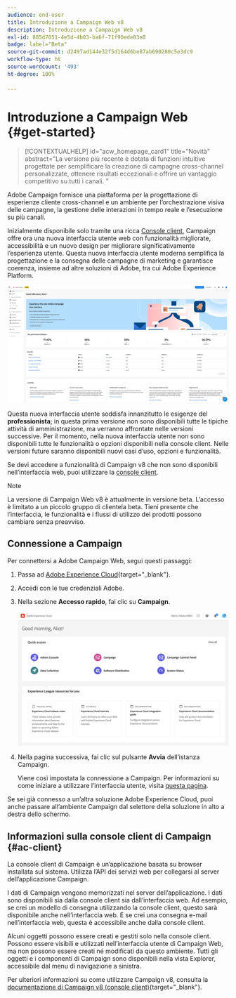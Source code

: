 ```yaml
---
audience: end-user
title: Introduzione a Campaign Web v8
description: Introduzione a Campaign Web v8
exl-id: 885d7851-4e5d-4b03-ba6f-71f90ede83e8
badge: label="Beta"
source-git-commit: d2497ad144e32f5d164d6be87ab690280c5e3dc9
workflow-type: ht
source-wordcount: '493'
ht-degree: 100%

---
```


# Introduzione a Campaign Web {#get-started}

>[!CONTEXTUALHELP]
>id="acw_homepage_card1"
>title="Novità"
>abstract="La versione più recente è dotata di funzioni intuitive progettate per semplificare la creazione di campagne cross-channel personalizzate, ottenere risultati eccezionali e offrire un vantaggio competitivo su tutti i canali. "


Adobe Campaign fornisce una piattaforma per la progettazione di esperienze cliente cross-channel e un ambiente per l’orchestrazione visiva delle campagne, la gestione delle interazioni in tempo reale e l’esecuzione su più canali.

Inizialmente disponibile solo tramite una ricca [Console client](#ac-client), Campaign offre ora una nuova interfaccia utente web con funzionalità migliorate, accessibilità e un nuovo design per migliorare significativamente l’esperienza utente. Questa nuova interfaccia utente moderna semplifica la progettazione e la consegna delle campagne di marketing e garantisce coerenza, insieme ad altre soluzioni di Adobe, tra cui Adobe Experience Platform.

![](assets/home.png)

Questa nuova interfaccia utente soddisfa innanzitutto le esigenze del **professionista**; in questa prima versione non sono disponibili tutte le tipiche attività di amministrazione, ma verranno affrontate nelle versioni successive. Per il momento, nella nuova interfaccia utente non sono disponibili tutte le funzionalità o opzioni disponibili nella console client. Nelle versioni future saranno disponibili nuovi casi d’uso, opzioni e funzionalità.

Se devi accedere a funzionalità di Campaign v8 che non sono disponibili nell’interfaccia web, puoi utilizzare la [console client](#ac-client).


>[!NOTE]
>
>La versione di Campaign Web v8 è attualmente in versione beta. L’accesso è limitato a un piccolo gruppo di clientela beta. Tieni presente che l’interfaccia, le funzionalità e i flussi di utilizzo dei prodotti possono cambiare senza preavviso.

## Connessione a Campaign

Per connettersi a Adobe Campaign Web, segui questi passaggi:

1. Passa ad [Adobe Experience Cloud](https://experience.adobe.com){target="_blank"}.
1. Accedi con le tue credenziali Adobe.
1. Nella sezione **Accesso rapido**, fai clic su **Campaign**.

   ![](assets/connect.png)

1. Nella pagina successiva, fai clic sul pulsante **Avvia** dell’istanza Campaign.

   Viene così impostata la connessione a Campaign. Per informazioni su come iniziare a utilizzare l’interfaccia utente, visita [questa pagina](user-interface.md).

Se sei già connesso a un’altra soluzione Adobe Experience Cloud, puoi anche passare all’ambiente Campaign dal selettore della soluzione in alto a destra dello schermo.

## Informazioni sulla console client di Campaign {#ac-client}

La console client di Campaign è un’applicazione basata su browser installata sul sistema. Utilizza l’API dei servizi web per collegarsi al server dell’applicazione Campaign.

I dati di Campaign vengono memorizzati nel server dell’applicazione. I dati sono disponibili sia dalla console client sia dall’interfaccia web. Ad esempio, se crei un modello di consegna utilizzando la console client, questo sarà disponibile anche nell’interfaccia web. E se crei una consegna e-mail nell’interfaccia web, questa è accessibile anche dalla console client.

Alcuni oggetti possono essere creati e gestiti solo nella console client. Possono essere visibili e utilizzati nell’interfaccia utente di Campaign Web, ma non possono essere creati né modificati da questo ambiente. Tutti gli oggetti e i componenti di Campaign sono disponibili nella vista Explorer, accessibile dal menu di navigazione a sinistra.

Per ulteriori informazioni su come utilizzare Campaign v8, consulta la [documentazione di Campaign v8 (console client)](https://experienceleague.adobe.com/docs/campaign/campaign-v8/campaign-home.html?lang=it){target="_blank"}.
